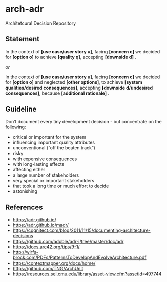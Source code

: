 # arch-adr
Architetcural Decision Repository

## Statement
In the context of **[use case/user story u]**, 
facing **[concern c]** we decided for **[option o]** 
to achieve **[quality q]**, accepting **[downside d]** .
  
_or_

In the context of **[use case/user story u]**, 
facing **[concern c]** we decided for **[option o]** and neglected **[other options]**,
to achieve **[system qualities/desired consequences]**, accepting **[downside d/undesired consequences]**, 
because **[additional rationale]** .
  
## Guideline
Don’t document every tiny development decision - but concentrate on the following:
- critical or important for the system
- influencing important quality attributes
- unconventional (“off the beaten track”)
- risky
- with expensive consequences
- with long-lasting effects
- affecting either
- a large number of stakeholders
- very special or important stakeholders
- that took a long time or much effort to decide
- astonishing

## References  
- https://adr.github.io/
- https://adr.github.io/madr/
- https://cognitect.com/blog/2011/11/15/documenting-architecture-decisions
- https://github.com/adoble/adr-j/tree/master/doc/adr
- https://docs.arc42.org/tips/9-1/
- http://wirfs-brock.com/PDFs/PatternsToDevelopAndEvolveArchitecture.pdf
- https://contextmapper.org/docs/home/
- https://github.com/TNG/ArchUnit
- https://resources.sei.cmu.edu/library/asset-view.cfm?assetid=497744

